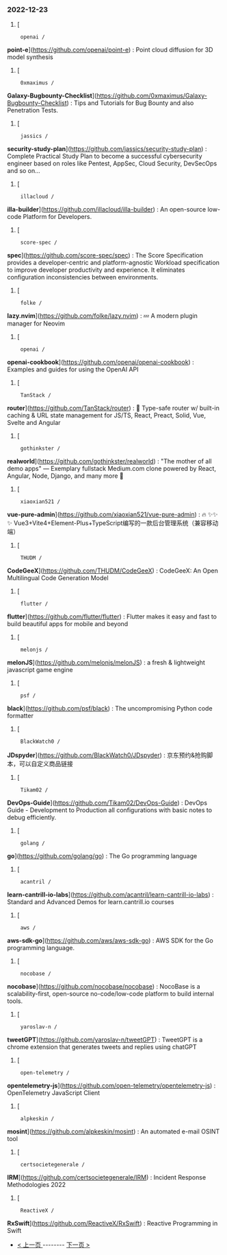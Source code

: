 ### 2022-12-23 
1. [
    

        openai /
**point-e**](https://github.com/openai/point-e) : Point cloud diffusion for 3D model synthesis
1. [
    

        0xmaximus /
**Galaxy-Bugbounty-Checklist**](https://github.com/0xmaximus/Galaxy-Bugbounty-Checklist) : Tips and Tutorials for Bug Bounty and also Penetration Tests.
1. [
    

        jassics /
**security-study-plan**](https://github.com/jassics/security-study-plan) : Complete Practical Study Plan to become a successful cybersecurity engineer based on roles like Pentest, AppSec, Cloud Security, DevSecOps and so on...
1. [
    

        illacloud /
**illa-builder**](https://github.com/illacloud/illa-builder) : An open-source low-code Platform for Developers.
1. [
    

        score-spec /
**spec**](https://github.com/score-spec/spec) : The Score Specification provides a developer-centric and platform-agnostic Workload specification to improve developer productivity and experience. It eliminates configuration inconsistencies between environments.
1. [
    

        folke /
**lazy.nvim**](https://github.com/folke/lazy.nvim) : 💤 A modern plugin manager for Neovim
1. [
    

        openai /
**openai-cookbook**](https://github.com/openai/openai-cookbook) : Examples and guides for using the OpenAI API
1. [
    

        TanStack /
**router**](https://github.com/TanStack/router) : 🤖 Type-safe router w/ built-in caching & URL state management for JS/TS, React, Preact, Solid, Vue, Svelte and Angular
1. [
    

        gothinkster /
**realworld**](https://github.com/gothinkster/realworld) : "The mother of all demo apps" — Exemplary fullstack Medium.com clone powered by React, Angular, Node, Django, and many more 🏅
1. [
    

        xiaoxian521 /
**vue-pure-admin**](https://github.com/xiaoxian521/vue-pure-admin) : 🔥 ✨✨ ✨ Vue3+Vite4+Element-Plus+TypeScript编写的一款后台管理系统（兼容移动端）
1. [
    

        THUDM /
**CodeGeeX**](https://github.com/THUDM/CodeGeeX) : CodeGeeX: An Open Multilingual Code Generation Model
1. [
    

        flutter /
**flutter**](https://github.com/flutter/flutter) : Flutter makes it easy and fast to build beautiful apps for mobile and beyond
1. [
    

        melonjs /
**melonJS**](https://github.com/melonjs/melonJS) : a fresh & lightweight javascript game engine
1. [
    

        psf /
**black**](https://github.com/psf/black) : The uncompromising Python code formatter
1. [
    

        BlackWatch0 /
**JDspyder**](https://github.com/BlackWatch0/JDspyder) : 京东预约&抢购脚本，可以自定义商品链接
1. [
    

        Tikam02 /
**DevOps-Guide**](https://github.com/Tikam02/DevOps-Guide) : DevOps Guide - Development to Production all configurations with basic notes to debug efficiently.
1. [
    

        golang /
**go**](https://github.com/golang/go) : The Go programming language
1. [
    

        acantril /
**learn-cantrill-io-labs**](https://github.com/acantril/learn-cantrill-io-labs) : Standard and Advanced Demos for learn.cantrill.io courses
1. [
    

        aws /
**aws-sdk-go**](https://github.com/aws/aws-sdk-go) : AWS SDK for the Go programming language.
1. [
    

        nocobase /
**nocobase**](https://github.com/nocobase/nocobase) : NocoBase is a scalability-first, open-source no-code/low-code platform to build internal tools.
1. [
    

        yaroslav-n /
**tweetGPT**](https://github.com/yaroslav-n/tweetGPT) : TweetGPT is a chrome extension that generates tweets and replies using chatGPT
1. [
    

        open-telemetry /
**opentelemetry-js**](https://github.com/open-telemetry/opentelemetry-js) : OpenTelemetry JavaScript Client
1. [
    

        alpkeskin /
**mosint**](https://github.com/alpkeskin/mosint) : An automated e-mail OSINT tool
1. [
    

        certsocietegenerale /
**IRM**](https://github.com/certsocietegenerale/IRM) : Incident Response Methodologies 2022
1. [
    

        ReactiveX /
**RxSwift**](https://github.com/ReactiveX/RxSwift) : Reactive Programming in Swift 

- [ < 上一页 ](https://github.com/able8/github-trending-daily-record/blob/master/2022-12-22.md) -------- [ 下一页 > ](https://github.com/able8/github-trending-daily-record/blob/master/2022-12-24.md)